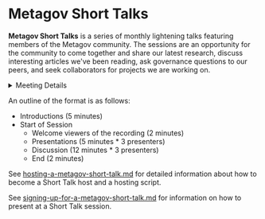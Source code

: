 # Metagov Short Talks

**Metagov Short Talks** is a series of monthly lightening talks featuring members of the Metagov community. The sessions are an opportunity for the community to come together and share our latest research, discuss interesting articles we've been reading, ask governance questions to our peers, and seek collaborators for projects we are working on.

<details>

<summary>Meeting Details</summary>

* Date: First Wednesday of the month
* Time: 12-1pm ET
* Location: Zoom \[[link](https://cuboulder.zoom.us/j/93806775159)]
* Accessibility: Open to the public&#x20;
* More Info: [metagov.org/seminars ](https://metagov.org/seminar/)& [meetings.md](../../meetings.md "mention")

</details>

An outline of the format is as follows:

* Introductions (5 minutes)&#x20;
* Start of Session
  * Welcome viewers of the recording (2 minutes)
  * Presentations (5 minutes \* 3 presenters)&#x20;
  * Discussion (12 minutes \* 3 presenters)&#x20;
  * End (2 minutes)

See [hosting-a-metagov-short-talk.md](hosting-a-metagov-short-talk.md "mention") for detailed information about how to become a Short Talk host and a hosting script.

See [signing-up-for-a-metagov-short-talk.md](signing-up-for-a-metagov-short-talk.md "mention") for information on how to present at a Short Talk session.
